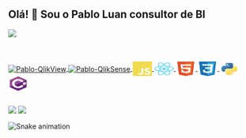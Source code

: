 ## Olá! 👋  Sou o Pablo Luan consultor de BI

<!-- Criando os blocos com os valores na caixa escura. -->
<div>
  <a href="https://github.com/pabloluaan">
  <img width="70%" src="https://github-readme-stats.vercel.app/api?username=pabloluaan&show_icons=true&theme=dark&include_all_commits=true&count_private=true"/>
  
  <!--
    <img width="48%" src="https://github-readme-stats.vercel.app/api/top-langs/?username=pabloluaan&layout=compact&langs_count=16&theme=dark"/>
  -->
    
  <!-- Comentado pois foi ajustado a resolução conforme acima
      <img height="180em" src="https://github-readme-stats.vercel.app/api?username=pabloluaan&show_icons=true&theme=dark&include_all_commits=true&count_private=true"/>
      <img height="180em" src="https://github-readme-stats.vercel.app/api/top-langs/?username=pabloluaan&layout=compact&langs_count=16&theme=dark"/>
  -->   
</div>

## <!-- Colocando a linha como separador das seções -->
  
<!-- Criando as imagens dos objetos Qlik e demais. Essas imagens tem que estarem salvas com o tipo SVG -->
<div style="display: inline_block"><br>
  <!-- <img align="center" alt="Pablo-Qlik" height="35" width="70" src="https://iconape.com/wp-content/files/is/352778/svg/qlik-seeklogo.com.svg"> -->
  <img align="center" alt="Pablo-QlikView" height="45" width="75" src="https://upload.wikimedia.org/wikipedia/commons/0/09/QlikTech_20xx_logo.svg">
  <img align="center" alt="Pablo-QlikSense" height="30" width="130" src="https://abracd.org/wp-content/uploads/2020/07/QlikSenseTypemark-Horizontal-Web.png">
  <img align="center" alt="Pablo-Js" height="30" width="40" src="https://raw.githubusercontent.com/devicons/devicon/master/icons/javascript/javascript-plain.svg">
  <img align="center" alt="Pablo-React" height="30" width="40" src="https://raw.githubusercontent.com/devicons/devicon/master/icons/react/react-original.svg">
  <img align="center" alt="Pablo-HTML" height="30" width="40" src="https://raw.githubusercontent.com/devicons/devicon/master/icons/html5/html5-original.svg">
  <img align="center" alt="Pablo-CSS" height="30" width="40" src="https://raw.githubusercontent.com/devicons/devicon/master/icons/css3/css3-original.svg">
  <img align="center" alt="Pablo-Python" height="30" width="40" src="https://raw.githubusercontent.com/devicons/devicon/master/icons/python/python-original.svg">
  <img align="center" alt="Pablo-Csharp" height="30" width="40" src="https://raw.githubusercontent.com/devicons/devicon/master/icons/csharp/csharp-original.svg">
</div>
  
  ## <!-- Colocando a linha como separador das seções -->
  
<!-- Criando os botões de contatos -->
<div>
  <a href = "mailto:pabloluan67@gmail.com"><img src="https://img.shields.io/badge/Gmail-D14836?style=for-the-badge&logo=gmail&logoColor=white" target="_blank"></a>
  <a href="https://www.linkedin.com/in/pablo-l-385895104/" target="_blank"><img src="https://img.shields.io/badge/-LinkedIn-%230077B5?style=for-the-badge&logo=linkedin&logoColor=white" target="_blank"></a>
</div>
  
<!-- Criando a cobrinha que faz o commit -->
![Snake animation](https://github.com/pabloluaan/pabloluaan/blob/output/github-contribution-grid-snake.svg)

  <!-- Criando a cobrinha que faz o commit 
  Link do instagram ensinando como criar a cobrinha: https://www.instagram.com/accounts/login/?next=/p/CPjUBhXDNEE/
  -->
  
  

